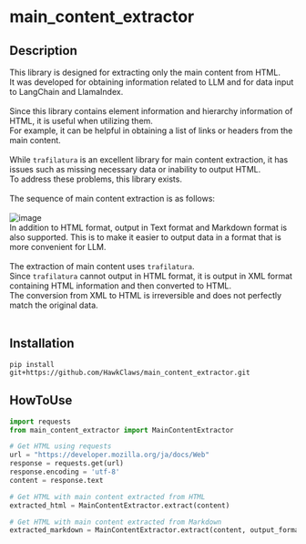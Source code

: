 # main_content_extractor

## Description

This library is designed for extracting only the main content from HTML.<br>
It was developed for obtaining information related to LLM and for data input to LangChain and LlamaIndex.<br>
<br>
Since this library contains element information and hierarchy information of HTML, it is useful when utilizing them.<br>
For example, it can be helpful in obtaining a list of links or headers from the main content.<br>
<br>
While `trafilatura` is an excellent library for main content extraction, it has issues such as missing necessary data or inability to output HTML.<br>
To address these problems, this library exists.<br>
<br>
The sequence of main content extraction is as follows:<br>
<br>
![image](content_extraction_sequence.png)
<br>
In addition to HTML format, output in Text format and Markdown format is also supported. This is to make it easier to output data in a format that is more convenient for LLM.<br>
<br>
The extraction of main content uses `trafilatura`.<br>
Since `trafilatura` cannot output in HTML format, it is output in XML format containing HTML information and then converted to HTML.<br>
The conversion from XML to HTML is irreversible and does not perfectly match the original data.<br>
<br>

## Installation

`pip install git+https://github.com/HawkClaws/main_content_extractor.git`

## HowToUse

```python
import requests
from main_content_extractor import MainContentExtractor

# Get HTML using requests
url = "https://developer.mozilla.org/ja/docs/Web"
response = requests.get(url)
response.encoding = 'utf-8'
content = response.text

# Get HTML with main content extracted from HTML
extracted_html = MainContentExtractor.extract(content)

# Get HTML with main content extracted from Markdown
extracted_markdown = MainContentExtractor.extract(content, output_format="markdown")
```